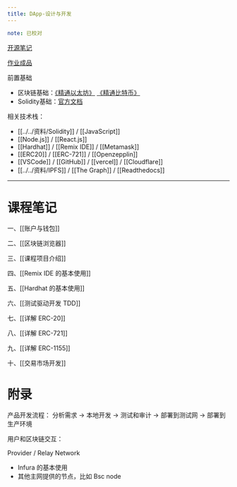 ```yaml
---
title: DApp-设计与开发
---
```

```yaml
note: 已校对
```

[开源笔记](https://github.com/bookerhuang/Learning-Notes)

[作业成品](https://github.com/cananoo/nft-market-starter/tree/master)

前置基础
- 区块链基础：[《精通以太坊》](https://weread.qq.com/web/bookDetail/c0532740718247c1c0545f7) [《精通比特币》]()
- Solidity基础：[官方文档](https://docs.soliditylang.org/zh/latest/)

相关技术栈：
- [[../../资料/Solidity]] / [[JavaScript]]
- [[Node.js]] / [[React.js]]
- [[Hardhat]] / [[Remix IDE]] / [[Metamask]]
- [[ERC20]] / [[ERC-721]] / [[Openzepplin]]
- [[VSCode]] / [[GitHub]] / [[vercel]] / [[Cloudflare]]
- [[../../资料/IPFS]] / [[The Graph]] / [[Readthedocs]]

---
# 课程笔记

一、[[账户与钱包]]

二、[[区块链浏览器]]

三、[[课程项目介绍]]

四、[[Remix IDE 的基本使用]]

五、[[Hardhat 的基本使用]]

六、[[测试驱动开发 TDD]]

七、[[详解 ERC-20]]

八、[[详解 ERC-721]]

九、[[详解 ERC-1155]]

十、[[交易市场开发]]



# 附录

产品开发流程：
分析需求 -> 本地开发 -> 测试和审计 -> 部署到测试网 -> 部署到生产环境

用户和区块链交互：

Provider / Relay Network
- Infura 的基本使用
- 其他主网提供的节点，比如 Bsc node



